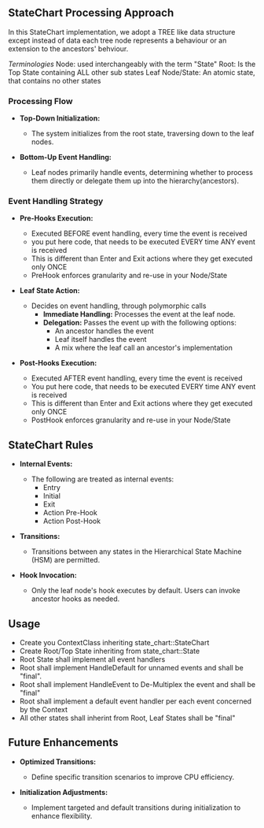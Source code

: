 ## StateChart Processing Approach

In this StateChart implementation, we adopt a TREE like data structure except instead of data each tree node represents a behaviour or an extension to the ancestors' behviour.

*Terminologies*
Node: used interchangeably with the term "State"
Root: Is the Top State containing ALL other sub states
Leaf Node/State: An atomic state, that contains no other states 


### Processing Flow

- **Top-Down Initialization:**
  - The system initializes from the root state, traversing down to the leaf nodes.

- **Bottom-Up Event Handling:**
  - Leaf nodes primarily handle events, determining whether to process them directly or delegate them up into the hierarchy(ancestors).

### Event Handling Strategy

- **Pre-Hooks Execution:**
  - Executed BEFORE event handling, every time the event is received
  - you put here code, that needs to be executed EVERY time ANY event is received
  - This is different than Enter and Exit actions where they get executed only ONCE
  - PreHook enforces granularity and re-use in your Node/State

- **Leaf State Action:**
  - Decides on event handling, through polymorphic calls 
    - **Immediate Handling:** Processes the event at the leaf node.
    - **Delegation:** Passes the event up with the following options:
      - An ancestor handles the event
      - Leaf itself handles the event
      - A mix where the leaf call an ancestor's implementation

- **Post-Hooks Execution:**
  - Executed AFTER event handling, every time the event is received
  - You put here code, that needs to be executed EVERY time ANY event is received
  - This is different than Enter and Exit actions where they get executed only ONCE
  - PostHook enforces granularity and re-use in your Node/State

## StateChart Rules

- **Internal Events:**
  - The following are treated as internal events:
    - Entry
    - Initial
    - Exit
    - Action Pre-Hook
    - Action Post-Hook

- **Transitions:**
  - Transitions between any states in the Hierarchical State Machine (HSM) are permitted.

- **Hook Invocation:**
  - Only the leaf node's hook executes by default. Users can invoke ancestor hooks as needed.

## Usage
 - Create you ContextClass inheriting state_chart::StateChart
 - Create Root/Top State inheriting from state_chart::State
 - Root State shall implement all event handlers
 - Root shall implement HandleDefault for unnamed events and shall be "final".
 - Root shall implement HandleEvent to De-Multiplex the event and shall be "final"
 - Root shall implement a default event handler per each event concerned by the Context
 - All other states shall inherint from Root, Leaf States shall be "final"


## Future Enhancements

- **Optimized Transitions:**
  - Define specific transition scenarios to improve CPU efficiency.

- **Initialization Adjustments:**
  - Implement targeted and default transitions during initialization to enhance flexibility.
